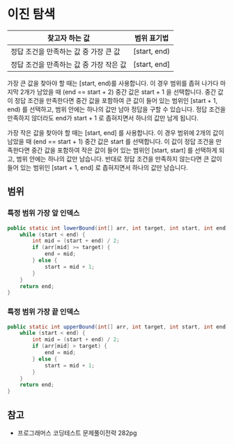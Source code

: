 # 이진 탐색

|찾고자 하는 값|범위 표기법|
|---|---|
|정답 조건을 만족하는 값 중 가장 큰 값|[start, end)|
|정답 조건을 만족하는 값 중 가장 작은 값|[start, end]|

가장 큰 값을 찾아야 할 때는 [start, end)를 사용합니다. 이 경우 범위를 좁혀 나가다 마지막 2개가 남았을 때 (end == start + 2) 중간 값은 start + 1 을 선택합니다. 중간 값이 정답 조건을 만족한다면 중간 값을 포함하여 큰 값이 들어 있는 범위인 [start + 1, end) 를 선택하고, 범위 안에는 하나의 값만 남아 정답을 구할 수 있습니다. 정답 조건을 만족하지 않더라도 end가 start + 1 로 좁혀지면서 하나의 값만 남게 됩니다.

가장 작은 값을 찾아야 할 때는 [start, end] 를 사용합니다. 이 경우 범위에 2개의 값이 남았을 때 (end == start + 1) 중간 값은 start 를 선택합니다. 이 값이 정답 조건을 만족한다면 중간 값을 포함하여 작은 값이 들어 있는 범위인 [start, start] 를 선택하게 되고, 범위 안에는 하나의 값만 남습니다. 반대로 정답 조건을 만족하지 않는다면 큰 값이 들어 있는 범위인 [start + 1, end] 로 좁혀지면서 하나의 값만 남습니다.

## 범위

### 특정 범위 가장 앞 인덱스

```java
public static int lowerBound(int[] arr, int target, int start, int end) {
    while (start < end) {
        int mid = (start + end) / 2;
        if (arr[mid] >= target) {
            end = mid;
        } else {
            start = mid + 1;
        }
    }
    return end;
}
```

### 특정 범위 가장 끝 인덱스

```java
public static int upperBound(int[] arr, int target, int start, int end) {
    while (start < end) {
        int mid = (start + end) / 2;
        if (arr[mid] > target) {
            end = mid;
        } else {
            start = mid + 1;
        }
    }
    return end;
}
```

## 참고

- 프로그래머스 코딩테스트 문제풀이전략 282pg
